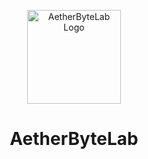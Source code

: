 <p align="center">
  <img src="https://i.imgur.com/7dYbfTu.png" alt="AetherByteLab Logo" width="150">
</p>
<h1 align="center">AetherByteLab</h1>
